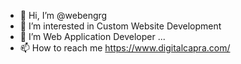 - 👋 Hi, I’m @webengrg
- 👀 I’m interested in Custom Website Development
- 🌱 I’m Web Application Developer ...
- 📫 How to reach me https://www.digitalcapra.com/

<!---
webengrg/webengrg is a ✨ special ✨ repository because its `README.md` (this file) appears on your GitHub profile.
You can click the Preview link to take a look at your changes.
--->
